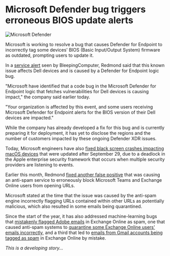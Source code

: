 # Microsoft Defender bug triggers erroneous BIOS update alerts

![Microsoft Defender](https://www.bleepstatic.com/content/hl-images/2023/10/11/Microsoft-Defender_for_Endpoint.jpg)

​Microsoft is working to resolve a bug that causes Defender for Endpoint to incorrectly tag some devices' BIOS (Basic Input/Output System) firmware as outdated, prompting users to update it.

In a [service alert](https://admin.cloud.microsoft/Adminportal/Home?source=applauncher#/windowsreleasehealth/:/issue/DZ1163521) seen by BleepingComputer, Redmond said that this known issue affects Dell devices and is caused by a Defender for Endpoint logic bug.

"Microsoft have identified that a code bug in the Microsoft Defender for Endpoint logic that fetches vulnerabilities for Dell devices is causing impact," the company said earlier today.

"Your organization is affected by this event, and some users receiving Microsoft Defender for Endpoint alerts for the BIOS version of their Dell devices are impacted."

While the company has already developed a fix for this bug and is currently preparing it for deployment, it has yet to disclose the regions and the number of customers impacted by these ongoing Defender XDR issues.

Today, Microsoft engineers have also [fixed black screen crashes impacting macOS devices](http://admin.cloud.microsoft/Adminportal/Home?source=applauncher#/windowsreleasehealth/:/issue/DZ1163645) that were updated after September 29, due to a deadlock in the Apple enterprise security framework that occurs when multiple security providers are listening to events.

Earlier this month, Redmond [fixed another false positive](https://www.bleepingcomputer.com/news/microsoft/microsoft-anti-spam-bug-blocks-links-in-exchange-online-teams/) that was causing an anti-spam service to erroneously block Microsoft Teams and Exchange Online users from opening URLs.

Microsoft stated at the time that the issue was caused by the anti-spam engine incorrectly flagging URLs contained within other URLs as potentially malicious, which also resulted in some emails being quarantined.

Since the start of the year, it has also addressed machine-learning bugs that [mistakenly flagged Adobe emails](https://www.bleepingcomputer.com/news/microsoft/microsoft-fixes-machine-learning-bug-flagging-adobe-emails-as-spam/) in Exchange Online as spam, one that caused anti-spam systems to [quarantine some Exchange Online users' emails incorrectly](https://www.bleepingcomputer.com/news/microsoft/microsoft-exchange-online-bug-mistakenly-quarantines-user-emails/), and a third that led to [emails from Gmail accounts being tagged as spam](https://www.bleepingcomputer.com/news/microsoft/microsoft-fixes-exchange-online-bug-flagging-gmail-emails-as-spam/) in Exchange Online by mistake.

_This is a developing story..._